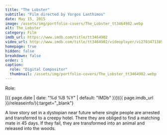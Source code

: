 ```yaml
---
title: "The Lobster"
subtitle: "Film directed by Yorgos Lanthimos"
date: May 15, 2015
image: /assets/img/portfolio-covers/The_Lobster_tt3464902.webp
alt: The_Lobster
category: Film
imdb_url: https://www.imdb.com/title/tt3464902
video_url: http://www.imdb.com/title/tt3464902/videoplayer/vi2703471385
homepage: true
hidden: false
breakdown: false
order: 1
caption:
  role: "Digital Compositor"
  thumbnail: /assets/img/portfolio-covers/The_Lobster_tt3464902.webp
---
```

Role: <span style="color:white">{{ page.caption.role | default: "N/A" }}</span>

[{{ page.date | date: "%d %B %Y" | default: "IMDb" }}]({{ page.imdb_url }}/releaseinfo/){:target="_blank"}

A love story set in a dystopian near future where single people are arrested and transferred to a creepy hotel. There they are obliged to find a matching mate in 45 days. If they fail, they are transformed into an animal and released into the woods.
